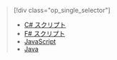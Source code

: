 > [!div class="op_single_selector"] 
> * [C# スクリプト](../articles/azure-functions/functions-reference-csharp.md) 
> * [F# スクリプト](../articles/azure-functions/functions-reference-fsharp.md) 
> * [JavaScript](../articles/azure-functions/functions-reference-node.md) 
> * [Java](../articles/azure-functions/functions-reference-java.md) 
  
